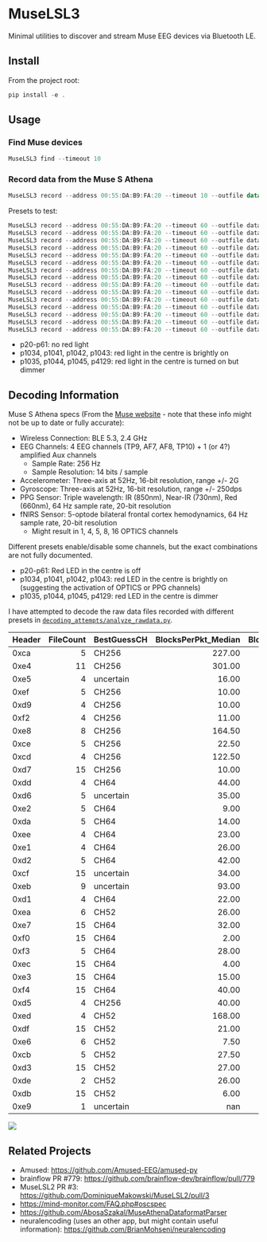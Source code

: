 # MuseLSL3

Minimal utilities to discover and stream Muse EEG devices via Bluetooth LE.

## Install

From the project root:

```powershell
pip install -e .
```

## Usage

### Find Muse devices

```powershell
MuseLSL3 find --timeout 10
```

### Record data from the Muse S Athena

```powershell
MuseLSL3 record --address 00:55:DA:B9:FA:20 --timeout 10 --outfile data.txt --preset p1035
```

Presets to test:

```powershell
MuseLSL3 record --address 00:55:DA:B9:FA:20 --timeout 60 --outfile data_raw/data_p20.txt --preset p20
MuseLSL3 record --address 00:55:DA:B9:FA:20 --timeout 60 --outfile data_raw/data_p21.txt --preset p21
MuseLSL3 record --address 00:55:DA:B9:FA:20 --timeout 60 --outfile data_raw/data_p50.txt --preset p50 
MuseLSL3 record --address 00:55:DA:B9:FA:20 --timeout 60 --outfile data_raw/data_p51.txt --preset p51
MuseLSL3 record --address 00:55:DA:B9:FA:20 --timeout 60 --outfile data_raw/data_p60.txt --preset p60
MuseLSL3 record --address 00:55:DA:B9:FA:20 --timeout 60 --outfile data_raw/data_p61.txt --preset p61
MuseLSL3 record --address 00:55:DA:B9:FA:20 --timeout 60 --outfile data_raw/data_p1034.txt --preset p1034
MuseLSL3 record --address 00:55:DA:B9:FA:20 --timeout 60 --outfile data_raw/data_p1035.txt --preset p1035
MuseLSL3 record --address 00:55:DA:B9:FA:20 --timeout 60 --outfile data_raw/data_p1041.txt --preset p1041
MuseLSL3 record --address 00:55:DA:B9:FA:20 --timeout 60 --outfile data_raw/data_p1042.txt --preset p1042
MuseLSL3 record --address 00:55:DA:B9:FA:20 --timeout 60 --outfile data_raw/data_p1043.txt --preset p1043
MuseLSL3 record --address 00:55:DA:B9:FA:20 --timeout 60 --outfile data_raw/data_p1044.txt --preset p1044
MuseLSL3 record --address 00:55:DA:B9:FA:20 --timeout 60 --outfile data_raw/data_p1045.txt --preset p1045
MuseLSL3 record --address 00:55:DA:B9:FA:20 --timeout 60 --outfile data_raw/data_p1046.txt --preset p1046
MuseLSL3 record --address 00:55:DA:B9:FA:20 --timeout 60 --outfile data_raw/data_p4129.txt --preset p4129
```


- p20-p61: no red light
- p1034, p1041, p1042, p1043: red light in the centre is brightly on
- p1035, p1044, p1045, p4129: red light in the centre is turned on but dimmer 


## Decoding Information

Muse S Athena specs (From the [Muse website](https://eu.choosemuse.com/products/muse-s-athena) - note that these info might not be up to date or fully accurate):
- Wireless Connection: BLE 5.3, 2.4 GHz
- EEG Channels: 4 EEG channels (TP9, AF7, AF8, TP10) + 1 (or 4?) amplified Aux channels
  - Sample Rate: 256 Hz
  - Sample Resolution: 14 bits / sample
- Accelerometer: Three-axis at 52Hz, 16-bit resolution, range +/- 2G
- Gyroscope: Three-axis at 52Hz, 16-bit resolution, range +/- 250dps
- PPG Sensor: Triple wavelength: IR (850nm), Near-IR (730nm), Red (660nm), 64 Hz sample rate, 20-bit resolution
- fNIRS Sensor: 5-optode bilateral frontal cortex hemodynamics, 64 Hz sample rate, 20-bit resolution
  - Might result in 1, 4, 5, 8, 16 OPTICS channels

Different presets enable/disable some channels, but the exact combinations are not fully documented.
- p20-p61: Red LED in the centre is off
- p1034, p1041, p1042, p1043: red LED in the centre is brightly on (suggesting the activation of OPTICS or PPG channels)
- p1035, p1044, p1045, p4129: red LED in the centre is dimmer

I have attempted to decode the raw data files recorded with different presets in [`decoding_attempts/analyze_rawdata.py`](decoding_attempts/analyze_rawdata.py).


| Header   |   FileCount | BestGuessCH   |   BlocksPerPkt_Median |   BlocksPerPkt_SD |   ObsHz_Median |   ObsHz_SD |   RelErr_Median |   SequencePurity_Median |
|:---------|------------:|:--------------|----------------------:|------------------:|---------------:|-----------:|----------------:|------------------------:|
| 0xca     |           5 | CH256         |                227.00 |            219.20 |         256.01 |       0.05 |          inf    |                    0.27 |
| 0xe4     |          11 | CH256         |                301.00 |            288.54 |         255.99 |     102.32 |            0.00 |                    0.50 |
| 0xe5     |           4 | uncertain     |                 16.00 |            nan    |         255.69 |     nan    |          inf    |                    0.12 |
| 0xef     |           5 | CH256         |                 10.00 |              0.89 |         236.90 |     102.35 |            0.03 |                    0.13 |
| 0xd9     |           4 | CH256         |                 10.00 |              1.00 |         230.88 |      93.32 |            0.04 |                    0.12 |
| 0xf2     |           4 | CH256         |                 11.00 |              4.76 |         161.72 |     115.69 |            0.03 |                    0.11 |
| 0xe8     |           8 | CH256         |                164.50 |            109.18 |         159.94 |     114.34 |            0.00 |                    0.50 |
| 0xce     |           5 | CH256         |                 22.50 |             16.58 |         159.62 |     113.25 |            0.01 |                    0.18 |
| 0xcd     |           4 | CH256         |                122.50 |            226.75 |         153.89 |     117.76 |            0.00 |                    0.27 |
| 0xd7     |          15 | CH256         |                 10.00 |              3.67 |         149.65 |     101.59 |            0.02 |                    0.13 |
| 0xdd     |           4 | CH64          |                 44.00 |              5.50 |          67.37 |       5.06 |            0.07 |                    0.17 |
| 0xd6     |           5 | uncertain     |                 35.00 |             28.00 |          66.21 |     113.85 |            0.03 |                    0.18 |
| 0xe2     |           5 | CH64          |                  9.00 |              2.71 |          65.86 |      96.87 |            0.11 |                    0.10 |
| 0xda     |           5 | CH64          |                 14.00 |              6.26 |          64.27 |      79.16 |            0.02 |                    0.14 |
| 0xee     |           4 | CH64          |                 23.00 |              5.69 |          64.16 |     110.67 |            0.00 |                    0.18 |
| 0xe1     |           4 | CH64          |                 26.00 |              8.62 |          64.11 |     113.56 |            0.07 |                    0.14 |
| 0xd2     |           5 | CH64          |                 42.00 |             75.01 |          64.03 |      76.15 |            0.01 |                    0.18 |
| 0xcf     |          15 | uncertain     |                 34.00 |             32.00 |          64.02 |      69.19 |            0.06 |                    0.20 |
| 0xeb     |           9 | uncertain     |                 93.00 |             62.72 |          63.98 |       0.15 |          inf    |                    0.18 |
| 0xd1     |           4 | CH64          |                 22.00 |             49.15 |          63.79 |       6.43 |            0.01 |                    0.15 |
| 0xea     |           6 | CH52          |                 26.00 |            159.32 |          63.79 |      72.63 |            0.00 |                    0.29 |
| 0xe7     |          15 | CH64          |                 32.00 |            138.06 |          63.59 |      68.84 |            0.00 |                    0.18 |
| 0xf0     |          15 | CH64          |                  2.00 |              7.19 |          63.55 |       7.18 |            0.04 |                    0.11 |
| 0xf3     |           5 | CH64          |                 28.00 |             22.39 |          63.39 |       4.75 |            0.09 |                    0.17 |
| 0xec     |          15 | CH64          |                  4.00 |              2.39 |          62.90 |      93.64 |            0.02 |                    0.13 |
| 0xe3     |          15 | CH64          |                 15.00 |             50.16 |          62.83 |      54.50 |            0.02 |                    0.15 |
| 0xf4     |          15 | CH64          |                 40.00 |             20.52 |          61.53 |      79.22 |            0.04 |                    0.16 |
| 0xd5     |           4 | CH256         |                 40.00 |             11.59 |          59.62 |     115.36 |            0.04 |                    0.22 |
| 0xed     |           4 | CH52          |                168.00 |             82.02 |          58.03 |       8.51 |            0.00 |                    0.45 |
| 0xdf     |          15 | CH52          |                 21.00 |             28.62 |          58.02 |      93.17 |            0.02 |                    0.17 |
| 0xe6     |           6 | CH52          |                  7.50 |              4.65 |          53.90 |       4.12 |            0.09 |                    0.16 |
| 0xcb     |           5 | CH52          |                 27.50 |             11.05 |          52.10 |       2.68 |            0.00 |                    0.17 |
| 0xd3     |          15 | CH52          |                 27.00 |             47.81 |          52.05 |      60.89 |            0.00 |                    0.20 |
| 0xde     |           2 | CH52          |                 26.00 |            nan    |          51.87 |     nan    |          inf    |                    0.25 |
| 0xdb     |          15 | CH52          |                  6.00 |              8.21 |          50.05 |      71.86 |            0.04 |                    0.12 |
| 0xe9     |           1 | uncertain     |                nan    |            nan    |         nan    |     nan    |          nan    |                    1.00 |

![](decoding_attempts/header_histogram.png)

## Related Projects

- Amused: https://github.com/Amused-EEG/amused-py
- brainflow PR #779: https://github.com/brainflow-dev/brainflow/pull/779
- MuseLSL2 PR #3: https://github.com/DominiqueMakowski/MuseLSL2/pull/3
- https://mind-monitor.com/FAQ.php#oscspec
- https://github.com/AbosaSzakal/MuseAthenaDataformatParser
- neuralencoding (uses an other app, but might contain useful information): https://github.com/BrianMohseni/neuralencoding
